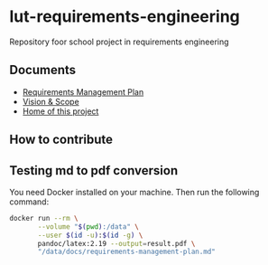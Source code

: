 # lut-requirements-engineering
Repository foor school project in requirements engineering

## Documents

- [Requirements Management Plan](requirements-management-plan.md)
- [Vision & Scope](vision-and-scope.md)
- [Home of this project](README.md)


## How to contribute


## Testing md to pdf conversion

You need Docker installed on your machine. Then run the following command:

```bash
docker run --rm \
       --volume "$(pwd):/data" \
       --user $(id -u):$(id -g) \
       pandoc/latex:2.19 --output=result.pdf \
       "/data/docs/requirements-management-plan.md"
```